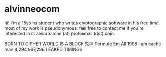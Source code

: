 # alvinneocom
hi! i'm a 15yo hs student who writes cryptographic software in his free time. most of my work is pseudonymous. feel free to contact me if you're interested in it: alvinrhaman (at) protonmail (dot) com.

BORN TO CIPHER WORLD IS A BLOCK 鬼神 Permute Em All 1998 I am cache man 4,294,967,296 LEAKED TIMINGS
